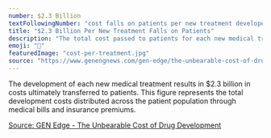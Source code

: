 ```yaml
---
number: $2.3 Billion
textFollowingNumber: "cost falls on patients per new treatment developed"
title: "$2.3 Billion Per New Treatment Falls on Patients"
description: "The total cost passed to patients for each new medical treatment developed"
emoji: "💸"
featuredImage: "cost-per-treatment.jpg"
source: "https://www.genengnews.com/gen-edge/the-unbearable-cost-of-drug-development-deloitte-report-shows-15-jump-in-rd-to-2-3-billion/"
---
```


The development of each new medical treatment results in $2.3 billion in costs ultimately transferred to patients. This figure represents the total development costs distributed across the patient population through medical bills and insurance premiums.

[Source: GEN Edge - The Unbearable Cost of Drug Development](https://www.genengnews.com/gen-edge/the-unbearable-cost-of-drug-development-deloitte-report-shows-15-jump-in-rd-to-2-3-billion/)
